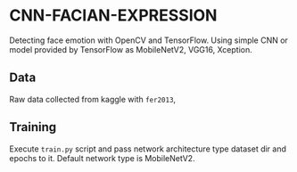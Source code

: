 # CNN-FACIAN-EXPRESSION

Detecting face emotion with OpenCV and TensorFlow. Using simple CNN or model provided by TensorFlow as MobileNetV2, VGG16, Xception.

## Data

Raw data collected from kaggle with `fer2013`,

## Training

Execute `train.py` script and pass network architecture type dataset dir and epochs to it.
Default network type is MobileNetV2.
